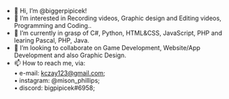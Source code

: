 - 👋 Hi, I’m @biggerpipicek!
- 👀 I’m interested in Recording videos, Graphic design and Editing videos, Programming and Coding..
- 🌱 I’m currently in grasp of C#, Python, HTML&CSS, JavaScript, PHP and learing Pascal, PHP, Java.
- 💞️ I’m looking to collaborate on Game Development, Website/App Development and also Graphic Design.<br>
- 📫 How to reach me, via:<br>
      • e-mail: kczay123@gmail.com;<br>
      • instagram: @mison_phillips;<br>
      • discord: bigpipicek#6958;<br>

<!---
biggerpipicek/biggerpipicek is a ✨ special ✨ repository because its `README.md` (this file) appears on your GitHub profile.
You can click the Preview link to take a look at your changes.
--->
